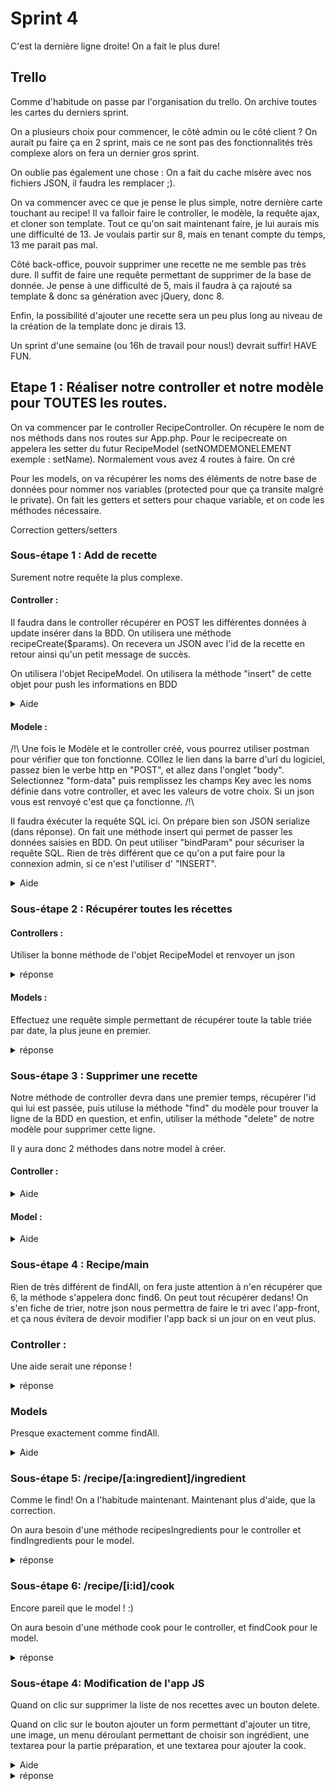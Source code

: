 # Sprint 4

C'est la dernière ligne droite! On a fait le plus dure!



## Trello 

Comme d'habitude on passe par l'organisation du trello. On archive toutes les cartes du derniers sprint.

On a plusieurs choix pour commencer, le côté admin ou le côté client ? On aurait pu faire ça en 2 sprint, mais ce ne sont pas des fonctionnalités très complexe alors on fera un dernier gros sprint.

On oublie pas également une chose : On a fait du cache misère avec nos fichiers JSON, il faudra les remplacer ;).

On va commencer avec ce que je pense le plus simple, notre dernière carte touchant au recipe! Il va falloir faire le controller, le modèle, la requête ajax, et cloner son template. Tout ce qu'on sait maintenant faire, je lui aurais mis une difficulté de 13. Je voulais partir sur 8, mais en tenant compte du temps, 13 me parait pas mal.

Côté back-office, pouvoir supprimer une recette ne me semble pas très dure. Il suffit de faire une requête permettant de supprimer de la base de donnée. Je pense à une difficulté de 5, mais il faudra à ça rajouté sa template & donc sa génération avec jQuery, donc 8.

Enfin, la possibilité d'ajouter une recette sera un peu plus long au niveau de la création de la template donc je dirais 13.

Un sprint d'une semaine (ou 16h de travail pour nous!) devrait suffir! HAVE FUN.



## Etape 1 : Réaliser notre controller et notre modèle pour TOUTES les routes.

On va commencer par le controller RecipeController. On récupère le nom de nos méthods dans nos routes sur App.php. Pour le recipecreate on appelera les setter du futur RecipeModel (setNOMDEMONELEMENT exemple : setName). Normalement vous avez 4 routes à faire. On cré

Pour les models, on va récupérer les noms des éléments de notre base de données pour nommer nos variables (protected pour que ça transite malgré le private). On fait les getters et setters pour chaque variable, et on code les méthodes nécessaire.

</details><summary>Correction getters/setters</summary>

<detail>

### Sous-étape 1 : Add de recette 

Surement notre requête la plus complexe.

#### Controller : 

Il faudra dans le controller récupérer en POST les différentes données à update insérer dans la BDD. On utilisera une méthode recipeCreate($params). On recevera un JSON avec l'id de la recette en retour ainsi qu'un petit message de succès.

On utilisera l'objet RecipeModel. On utilisera la méthode "insert" de cette objet pour push les informations en BDD

<details><summary>Aide</summary>

Récupérez dans des variables, les $_POST[''] de chaque ligne de la BDD.

Il faudra créer un objet RecipeModel, afin d'utiliser les getters et setters créé précédement, et enfin la méthode insert afin d'envoyer ces données dans la BDD. 


<details><summary>réponse</summary>

``` php

        $_POST['name'];
        $resume = $_POST['resume'];
        $cook = $_POST['cook'];
        $preparation = $_POST['preparation'];
        $ingredients = $_POST['ingredients'];
        $img = $_POST['img'];
        $recipe = new RecipeModel();
        // J'utilise les methodes de mon modèle pour remplir les lignes de ma BDD
        $recipe->setName($name);
        $recipe->setResume($resume);
        $recipe->setCook($cook);
        $recipe->setPreparation($preparation);
        $recipe->setIngredients($ingredients);
        $recipe->setImg($img);
        // Et je l'envoie en BDD
        $recipe->insert();
        //Je renvoie un petit JSON me confirmant le bon envoie
        $this->sendJson([
            "success" => true,
            "id" => $recipe->getId()
        ]);
```

</details>
</details>

#### Modele : 

/!\ Une fois le Modèle et le controller créé, vous pourrez utiliser postman pour vérifier que ton fonctionne. COllez le lien dans la barre d'url du logiciel, passez bien le verbe http en "POST", et allez dans l'onglet "body". Selectionnez "form-data" puis remplissez les champs Key avec les noms définie dans votre controller, et avec les valeurs de votre choix. Si un json vous est renvoyé c'est que ça fonctionne. /!\

Il faudra éxécuter la requête SQL ici.  On prépare bien son JSON serialize (dans réponse).
On fait une méthode insert qui permet de passer les données saisies en BDD. On peut utiliser "bindParam" pour sécuriser la requête SQL. Rien de très différent que ce qu'on a put faire pour la connexion admin, si ce n'est l'utiliser d' "INSERT".

<details><summary>Aide</summary>

``` sql
$sql = "INSERT INTO table (ligne1, ligne2, ..., ligneN) VALUES (:ligne1, :ligne2, :...,:ligneN)";
```

<details><summary>Réponse </summary>

Serialize : 

``` php
public function jsonSerialize()
    {
        // je crée mon tableau associatif avec toute les données de mon objet car je souhaite tout serialiser
        // ca ne serait pas le cas par exmeple si mon objet contenait un mot de passe
        $serializedObject = [
            "id" => $this->id,
            "name" => $this->name,
            "resume" => $this->resume,
            "cook" => $this->cook,
            "preparation" => $this->preparation,
            "ingredients" => $this->ingredients,
            "img" => $this->img,
            "created_at" => $this->created_at,
        ];
        // et je renvoi ce tableau
        return $serializedObject;
    }
```

insert : 

```php
public function insert()
    {
       
        $sql = "INSERT INTO recipe (name, resume, cook, preparation, ingredients, img) VALUES (:name, :resume, :cook, :preparation, :ingredients, :img)";
        
        $pdo = Database::getPDO();
       
        $pdoStatement = $pdo->prepare($sql);
        
        $pdoStatement->bindParam(":name", $this->name, PDO::PARAM_STR);
        $pdoStatement->bindParam(":resume", $this->name, PDO::PARAM_STR);
        $pdoStatement->bindParam(":cook", $this->name, PDO::PARAM_STR);
        $pdoStatement->bindParam(":preparation", $this->name, PDO::PARAM_STR);
        $pdoStatement->bindParam(":ingredients", $this->name, PDO::PARAM_STR);
        $pdoStatement->bindParam(":img", $this->name, PDO::PARAM_STR);

        
        
        $pdoStatement->execute();
       
        if ($pdoStatement->rowCount() === 1) {
            //
            $this->id = $pdo->lastInsertId();
            
            return true;
        } else {
            
            return false;
        }
    }
```

</details>
</details>

### Sous-étape 2 : Récupérer toutes les récettes

#### Controllers :

Utiliser la bonne méthode de l'objet RecipeModel et renvoyer un json




<details><summary>réponse</summary>

``` php
public function recipe(){
        $recipes = RecipeModel::findAll();
        $this->sendJson($recipes);
    }
```

</details>

#### Models :

Effectuez une requête simple permettant de récupérer toute la table triée par date, la plus jeune en premier.

<details><summary>réponse</summary>

```php
public function findAll(){
        $sql = "SELECT * FROM recipe ORDER BY create_at DESC";
        $pdo = Database::getPDO();

        $pdoStatement = $pdo->query($sql);
        $results = $pdoStatement->fetchAll(PDO::FETCH_CLASS, self::class);

        return $results;
    }
```

</details>

### Sous-étape 3 : Supprimer une recette

Notre méthode de controller devra dans une premier temps, récupérer l'id qui lui est passée, puis utiluse la méthode "find" du modèle pour trouver la ligne de la BDD en question, et enfin, utiliser la méthode "delete" de notre modèle pour supprimer cette ligne.

Il y aura donc 2 méthodes dans notre model à créer.



#### Controller : 

<details><summary>Aide</summary>

Pas besoin de json ici puisqu'on supprime, il y aura donc rien à renvoyer si ce n'est à la limite un "success".

On devra récupérer l'id en parametre (CF: notre route). On utilisera la méthode find de l'objet RecipeModel, au quel nous passeront en arguement l'id. Puis la méthode delete.  
<details><summary>réponse</summary>

```php
 public function recipeDelete($params)
    {
        $recipeId = $params['id'];

        $recipe = RecipeModel::find($recipeId);
        // j'envoi cette recipee au client grace a la methode sendJson()
        $recipe->delete();
    }
```

</details>
</details>

#### Model : 

<details><summary>Aide</summary>
La méthode find devra utiliser l'id qui lui sera passé en paramètre récupéré par la méthode. La méthode est très proche de find all. On oublie pas de faire un prepare pour éviter d'éventuelle injection SQL.

Pour la méthode delete, à l'aide du verb SQL DELETE on supprimera la ligne de la table recipe, ou l'id = :id (une fois de plus on utilise prepare pour se protéger).

<details><summary>réponse</summary>

``` php
    public function find($id)
    {
        $sql = "SELECT * FROM recipe WHERE id = :id";
        $pdo = Database::getPDO();
        $pdoStatement = $pdo->prepare($sql);
        $pdoStatement->bindParam(":id", $id, PDO::PARAM_INT);
        $pdoStatement->execute();
        return $pdoStatement->fetchObject(self::class);
    }

    public function delete()
    {
        // SQL
        $sql = "DELETE FROM recipe WHERE id = :id";
        // Prepare
        $pdo = Database::getPDO();
        $pdoStatement = $pdo->prepare($sql);
        // BindParam
        $pdoStatement->bindParam(":id", $this->id, PDO::PARAM_INT);
        // EXEC
        $pdoStatement->execute();
        if ($pdoStatement->rowCount() === 1) {
            // Si une ligne a bien été effacé je renvoie vrai
            return true;
        } else {
            // sinon je renvoi FAUX
            return false;
        }
    }
```

</details>
</details>

### Sous-étape 4 : Recipe/main

Rien de très différent de findAll, on fera juste attention à n'en récupérer que 6, la méthode s'appelera donc find6. On peut tout récupérer dedans! On s'en fiche de trier, notre json nous permettra de faire le tri avec l'app-front, et ça nous évitera de devoir modifier l'app back si un jour on en veut plus.

### Controller : 

Une aide serait une réponse ! 

<details><summary>réponse</summary>

C'est exactement pareil que findAll, mais en le remplaçant par find6.

``` php

    public function recipeMain(){
        $recipe = RecipeModel::find6();
        $this->sendJson($recipe);
    }

```

</details>



### Models

Presque exactement comme findAll.

<details><summary>Aide</summary>

LIMIT 6
<details><summary>réponse</summary>

``` php
 public function find6(){
        $sql = "SELECT * FROM recipe ORDER BY create_at DESC LIMIT 6";
        $pdo = Database::getPDO();

        $pdoStatement = $pdo->query($sql);
        $results = $pdoStatement->fetchAll(PDO::FETCH_CLASS, self::class);

        return $results;
    }
```

</details>
</details>

### Sous-étape 5: /recipe/[a:ingredient]/ingredient

Comme le find! On a l'habitude maintenant.
Maintenant plus d'aide, que la correction.

On aura besoin d'une méthode recipesIngredients pour le controller et findIngredients pour le model.

<details><summary>réponse</summary>

COntroller :

``` php
public function recipesIngredients($params)
    {
        $recipeIngredient = $params['ingredient'];
        // recupérer le model qui correspond a la table que je veux interoger
        $recipes = RecipeModel::findIngredients($recipeIngredient);
        // j'utilise la fonction showJson de la classe mere BaseController pour envoyer les données au client
        $this->sendJson($recipes);
    }
```

Model : 

``` php
public function findIngredients($recipeIngredient)
    {

        $sql = "SELECT * FROM recipe WHERE ingredients = :ingredients";
        $pdo = Database::getPDO();
        $pdoStatement = $pdo->prepare($sql);
        $pdoStatement->bindParam(":ingredients", $recipeIngredient, PDO::PARAM_STR);
        $pdoStatement->execute();
        $results = $pdoStatement->fetchAll(PDO::FETCH_CLASS, self::class);
        return $results;
    }
```

</details>


### Sous-étape 6: /recipe/[i:id]/cook

Encore pareil que le model ! :) 

On aura besoin d'une méthode cook pour le controller, et findCook pour le model.


<details><summary>réponse</summary>

COntroller : 

```php
 public function cook($params){

        $recipeId = $params['id'];
        // recupérer le model qui correspond a la table que je veux interoger
        $recipes = RecipeModel::findCook($recipeId);
        // j'utilise la fonction showJson de la classe mere BaseController pour envoyer les données au client
        $this->sendJson($recipes);
    }
```

Model : 

```php
public function findCook($id)
    {

        $sql = "SELECT * FROM recipe WHERE id = :id";
        $pdo = Database::getPDO();
        $pdoStatement = $pdo->prepare($sql);
        $pdoStatement->bindParam(":id", $id, PDO::PARAM_STR);
        $pdoStatement->execute();
        $results = $pdoStatement->fetchAll(PDO::FETCH_CLASS, self::class);
        return $results;
    }
```

</details>


### Sous-étape 4: Modification de l'app JS

Quand on clic sur supprimer la liste de nos recettes avec un bouton delete.

Quand on clic sur le bouton ajouter un form permettant d'ajouter un titre, une image, un menu déroulant permettant de choisir son ingrédient, une textarea pour la partie préparation, et une textarea pour ajouter la cook.
<details><summary>Aide</summary>


<details><summary>réponse</summary>


</details>
</details>



<details><summary>réponse</summary>

COntroller : 

```php
```

```php
```

</details>